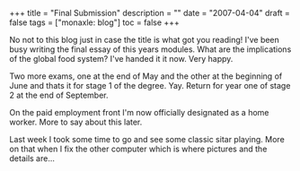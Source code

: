 +++
title = "Final Submission"
description = ""
date = "2007-04-04"
draft = false
tags = ["monaxle: blog"]
toc = false
+++

No not to this blog just in case the title is what got you reading! I've been busy writing the final essay of this years modules. What are the implications of the global food system? I've handed it it now. Very happy.

Two more exams, one at the end of May and the other at the beginning of June and thats it for stage 1 of the degree. Yay. Return for year one of stage 2 at the end of September.

On the paid employment front I'm now officially designated as a home worker. More to say about this later.

Last week I took some time to go and see some classic sitar playing. More on that when I fix the other computer which is where pictures and the details are...